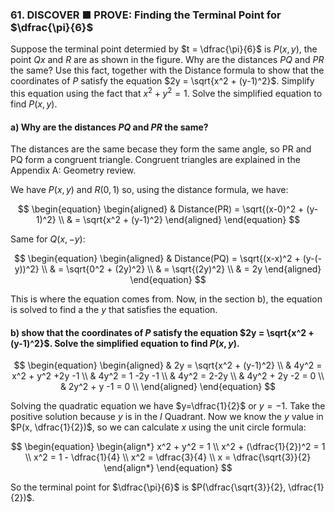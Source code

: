 ### 61. DISCOVER ■ PROVE: Finding the Terminal Point for $\dfrac{\pi}{6}$

Suppose the terminal point determied by $t = \dfrac{\pi}{6}$ is $P(x,y)$, the point $Qx$ and $R$ are as shown in the figure. Why are the distances $PQ$ and $PR$ the same? Use this fact, together with the Distance formula to show that the coordinates of $P$ satisfy the equation $2y = \sqrt{x^2 + (y-1)^2}$. Simplify this
equation using the fact that $x^2 + y^2 = 1$. Solve the simplified equation to find $P(x,y)$. 

#### a) Why are the distances $PQ$ and $PR$ the same?
The distances are the same becase they form the same angle, so PR and PQ form a congruent triangle. Congruent triangles are explained in the Appendix A: Geometry review.

We have $P(x,y)$ and $R(0,1)$ so, using the distance formula, we have:

$$
\begin{equation}
\begin{aligned}
& Distance(PR) = \sqrt{(x-0)^2 + (y-1)^2} \\ 
& = \sqrt{x^2 + (y-1)^2}
\end{aligned}
\end{equation}
$$

Same for $Q(x, -y)$:

$$
\begin{equation}
\begin{aligned}
& Distance(PQ) = \sqrt{(x-x)^2 + (y-(-y))^2} \\ 
&  = \sqrt{0^2 + (2y)^2} \\
& = \sqrt{(2y)^2} \\ 
& = 2y
\end{aligned}
\end{equation}
$$ 

This is where the equation comes from. Now, in the section b), the equation is solved to find a the $y$ that satisfies the equation.

#### b) show that the coordinates of $P$ satisfy the equation $2y = \sqrt{x^2 + (y-1)^2}$. Solve the simplified equation to find $P(x,y)$. 

$$
\begin{equation}
\begin{aligned}
& 2y = \sqrt{x^2 + (y-1)^2} \\
& 4y^2 = x^2 + y^2 +2y -1  \\
& 4y^2 = 1 -2y -1 \\
& 4y^2 = 2-2y \\
& 4y^2 + 2y -2 = 0 \\
& 2y^2 + y -1 = 0 \\
\end{aligned}
\end{equation}
$$

Solving the quadratic equation we have $y=\dfrac{1}{2}$ or $y=-1$. Take the positive solution because $y$ is in the $I$ Quadrant. Now we know the $y$ value in $P(x, \dfrac{1}{2})$, so we can calculate $x$ using the unit circle formula:

$$
\begin{equation}
\begin{align*}
x^2 + y^2 = 1 \\
x^2 + (\dfrac{1}{2})^2 = 1 \\
x^2 = 1 - \dfrac{1}{4} \\
x^2 = \dfrac{3}{4} \\
x = \dfrac{\sqrt{3}}{2}
\end{align*}
\end{equation}
$$

So the terminal point for $\dfrac{\pi}{6}$ is $P(\dfrac{\sqrt{3}}{2}, \dfrac{1}{2})$.